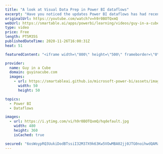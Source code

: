 ```yaml
---
title: "A look at Visual Data Prep in Power BI dataflows"
excerpt: "Have you noticed the updates Power BI dataflows has had recently? Patrick explores Visual Data Prep which helps you craft your transforms in Power Query Online.  Blog: https://powerbi.microsoft.com/blog/announcing-visual-data-prep-public-preview-diagram-view-in-power-query/  📢 Become a member: https://guyinacu.be/membership"
originalUrl: https://youtube.com/watch?v=h9r0BOTQxmQ
webUrl: https://smartable.ai/apps/powerbi/learning/videos/guy-in-a-cube-a-look-at-visual-data-prep-in-power-bi-dataflows/
type: video
price: Free
length: PT5M35S
publishedDateTime: 2020-11-26T16:00:31Z
heat: 51

featuredContent: "<iframe width=\"800\" height=\"500\" frameborder=\"0\" src=\"https://www.youtube.com/embed/h9r0BOTQxmQ\" allow=\"accelerometer; autoplay; encrypted-media; gyroscope; picture-in-picture\" allowfullscreen></iframe>"

provider:
  name: Guy in a Cube
  domain: guyinacube.com
  images:
    - url: https://smartableai.github.io/microsoft-power-bi/assets/images/organizations/guyinacube.com-50x50.jpg
      width: 50
      height: 50

topics:
  - Power BI
  - Dataflows

images:
  - url: https://i.ytimg.com/vi/h9r0BOTQxmQ/hqdefault.jpg
    width: 480
    height: 360
    isCached: true

secured: "6osWoypRQ3UukiDodBTssiI32M37X9k63Kw5VOwMBA02jj0JTG0noihwdQAMaGjdApH2r4cAnHFJpNEshpKF+//hkbFfthD0ISnT1MvvX5nxbhAhiUX30mlniG5bpvebuFiqKCcwIA8hH9Mm8FOAJNSYmT9F7sztWdNdpsof6wLqKzVAQUrw1g/yAJaoSa43Sd8KPqWDXZSNgH8MQfQJaMMERejYHg04NmGdWeujCeRdEDd99pClA/Yq+MPyYsXGIxjRXPsPtW5V2Tav7rgSvvpVNtCXbO8KNxSSFWD86lUQGNgCIw4kR/TtCTldiV50Htr0fWgNDVa9E8D+se4U6dlc2TR0liZIRVJEvs7AN1OvorMjZL0kJo8XV6IvEyfyiHRgYv5kM+fJjy66Brr7/OZcFgwGvFn0pIUkxD0O8Es=;UiEejvUNOp0On4Y3mg+79A=="
---
```


